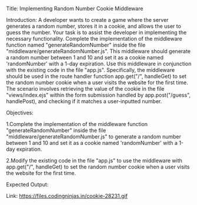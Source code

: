 Title: Implementing Random Number Cookie Middleware

Introduction:
A developer wants to create a game where the server generates a random number, stores it in a cookie, and allows the user to guess the number. Your task is to assist the developer in implementing the necessary functionality. Complete the implementation of the middleware function named "generateRandomNumber" inside the file "middleware/generateRandomNumber.js". This middleware should generate a random number between 1 and 10 and set it as a cookie named 'randomNumber' with a 1-day expiration. Use this middleware in conjunction with the existing code in the file "app.js". Specifically, the middleware should be used in the route handler function app.get("/", handleGet) to set the random number cookie when a user visits the website for the first time. The scenario involves retrieving the value of the cookie in the file "views/index.ejs" within the form submission handled by app.post("/guess", handlePost), and checking if it matches a user-inputted number.

Objectives:

1.Complete the implementation of the middleware function "generateRandomNumber" inside the file "middleware/generateRandomNumber.js" to generate a random number between 1 and 10 and set it as a cookie named 'randomNumber' with a 1-day expiration.

2.Modify the existing code in the file "app.js" to use the middleware with app.get("/", handleGet) to set the random number cookie when a user visits the website for the first time.

Expected Output:

Link:
https://files.codingninjas.in/cookie-28231.gif

